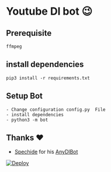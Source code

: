 # Youtube Dl bot 😉
## Prerequisite
    ffmpeg
  
    
## install dependencies
    pip3 install -r requirements.txt


## Setup Bot
    - Change configuration config.py  File
    - install dependencies
    - python3 -m bot
    
## Thanks ❤️
* [Spechide](https://telegram.dog/SpEcHIDe) for his [AnyDlBot](https://github.com/SpEcHiDe/AnyDLBot)

[![Deploy](https://www.herokucdn.com/deploy/button.svg)](https://heroku.com/deploy?template=https://github.com/rezaafsh/Youtube-Downloader-Bot/tree/master)
